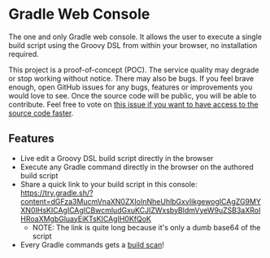 # Gradle Web Console

The one and only Gradle web console.
It allows the user to execute a single build script using the Groovy DSL from within your browser, no installation required.

This project is a proof-of-concept (POC).
The service quality may degrade or stop working without notice.
There may also be bugs.
If you feel brave enough, open GitHub issues for any bugs, features or improvements you would love to see.
Once the source code will be public, you will be able to contribute.
Feel free to vote on [this issue if you want to have access to the source code faster](https://github.com/lacasseio/gradlewebconsole/issues/2).

## Features

- Live edit a Groovy DSL build script directly in the browser
- Execute any Gradle command directly in the browser on the authored build script
- Share a quick link to your build script in this console: https://try.gradle.sh/?content=dGFza3MucmVnaXN0ZXIoInNheUhlbGxvIikgewogICAgZG9MYXN0IHsKICAgICAgICBwcmludGxuKCJIZWxsbyBldmVyeW9uZSB3aXRoIHRoaXMgbGluayEiKTsKICAgIH0KfQoK
    - NOTE: The link is quite long because it's only a dumb base64 of the script
- Every Gradle commands gets a [build scan](https://scans.gradle.com/)!

